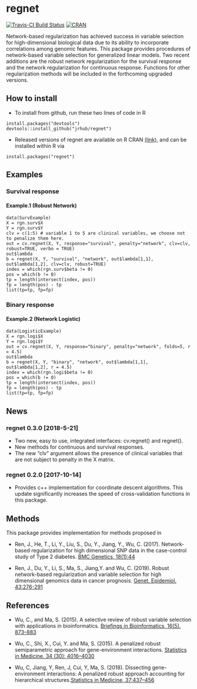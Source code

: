 
<!-- README.md is generated from README.Rmd. Please edit that file -->

# regnet

[![Travis-CI Build
Status](https://travis-ci.org/jrhub/regnet.svg?branch=master)](https://travis-ci.org/jrhub/regnet)
[![CRAN](https://www.r-pkg.org/badges/version/regnet)](https://cran.r-project.org/package=regnet)

Network-based regularization has achieved success in variable selection
for high-dimensional biological data due to its ability to incorporate
correlations among genomic features. This package provides procedures of
network-based variable selection for generalized linear models. Two
recent additions are the robust network regularization for the survival
response and the network regularization for continuous response.
Functions for other regularization methods will be included in the
forthcoming upgraded versions.

## How to install

  - To install from github, run these two lines of code in R

<!-- end list -->

    install.packages("devtools")
    devtools::install_github("jrhub/regnet")

  - Released versions of regnet are available on R CRAN
    [(link)](https://cran.r-project.org/package=regnet), and can be
    installed within R via

<!-- end list -->

    install.packages("regnet")

## Examples

### Survival response

#### Example.1 (Robust Network)

``` 
data(SurvExample)
X = rgn.surv$X
Y = rgn.surv$Y
clv = c(1:5) # variable 1 to 5 are clinical variables, we choose not to penalize them here.
out = cv.regnet(X, Y, response="survival", penalty="network", clv=clv, robust=TRUE, verbo = TRUE)
out$lambda
b = regnet(X, Y, "survival", "network", out$lambda[1,1], out$lambda[1,2], clv=clv, robust=TRUE)  
index = which(rgn.surv$beta != 0)  
pos = which(b != 0)  
tp = length(intersect(index, pos))  
fp = length(pos) - tp  
list(tp=tp, fp=fp)  
```

### Binary response

#### Example.2 (Network Logistic)

``` 
data(LogisticExample)
X = rgn.logi$X
Y = rgn.logi$Y
out = cv.regnet(X, Y, response="binary", penalty="network", folds=5, r = 4.5)  
out$lambda 
b = regnet(X, Y, "binary", "network", out$lambda[1,1], out$lambda[1,2], r = 4.5)
index = which(rgn.logi$beta != 0)  
pos = which(b != 0)  
tp = length(intersect(index, pos))  
fp = length(pos) - tp  
list(tp=tp, fp=fp)  
```

## News

### regnet 0.3.0 \[2018-5-21\]

  - Two new, easy to use, integrated interfaces: cv.regnet() and
    regnet().
  - New methods for continuous and survival responses.
  - The new “clv” argument allows the presence of clinical variables
    that are not subject to penalty in the X matrix.

### regnet 0.2.0 \[2017-10-14\]

  - Provides c++ implementation for coordinate descent algorithms. This
    update significantly increases the speed of cross-validation
    functions in this package.

## Methods

This package provides implementation for methods proposed in

  - Ren, J., He, T., Li, Y., Liu, S., Du, Y., Jiang, Y., Wu, C. (2017).
    Network-based regularization for high dimensional SNP data in the
    case-control study of Type 2 diabetes. [BMC
    Genetics, 18(1):44](https://doi.org/10.1186/s12863-017-0495-5)

  - Ren, J., Du, Y., Li, S., Ma, S., Jiang,Y. and Wu, C. (2019). Robust
    network-based regularization and variable selection for high
    dimensional genomics data in cancer prognosis. [Genet.
    Epidemiol. 43:276-291](https://doi.org/10.1002/gepi.22194)

## References

  - Wu, C., and Ma, S. (2015). A selective review of robust variable
    selection with applications in bioinformatics. [Briefings in
    Bioinformatics, 16(5), 873–883](http://doi.org/10.1093/bib/bbu046)

  - Wu, C., Shi, X., Cui, Y. and Ma, S. (2015). A penalized robust
    semiparametric approach for gene-environment interactions.
    [Statistics in Medicine, 34
    (30): 4016–4030](https://doi.org/10.1002/sim.6609)

  - Wu, C, Jiang, Y, Ren, J, Cui, Y, Ma, S. (2018). Dissecting
    gene-environment interactions: A penalized robust approach
    accounting for hierarchical structures.[Statistics in
    Medicine, 37:437–456](https://doi.org/10.1002/sim.7518)

